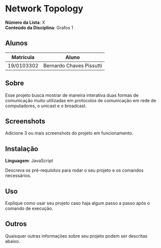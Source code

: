 # Network Topology

**Número da Lista**: X<br>
**Conteúdo da Disciplina**: Grafos 1<br>

## Alunos
|Matrícula | Aluno |
| -- | -- |
| 19/0103302  |  Bernardo Chaves Pissutti |

## Sobre 
Esse projeto busca mostrar de maneira interativa duas formas de comunicação muito utilizadas em protocolos de comunicação em rede de computadores, o unicast e o broadcast.
## Screenshots
Adicione 3 ou mais screenshots do projeto em funcionamento.

## Instalação 
**Linguagem**: JavaScript<br>

Descreva os pré-requisitos para rodar o seu projeto e os comandos necessários.

## Uso 

Explique como usar seu projeto caso haja algum passo a passo após o comando de execução.

## Outros 
Quaisquer outras informações sobre seu projeto podem ser descritas abaixo.




